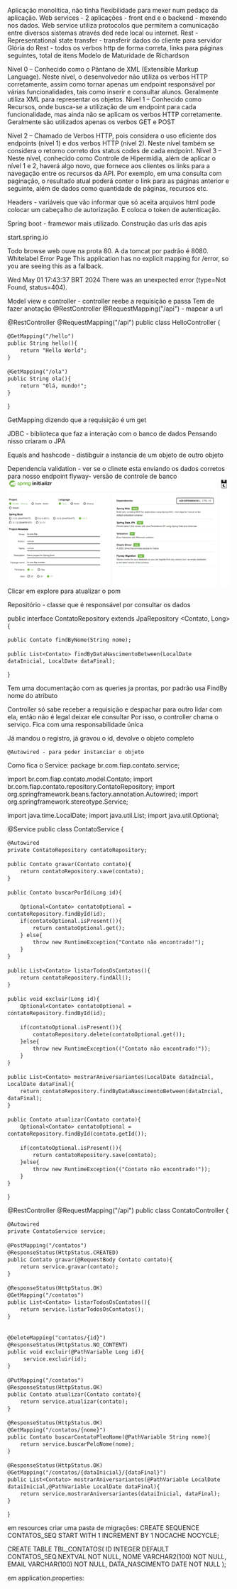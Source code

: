 Aplicação monolítica, não tinha flexibilidade para mexer num pedaço da aplicação.
Web services - 2 aplicações - front end e o backend - mexendo nos dados.
Web service utiliza protocolos que permitem a comunicação entre diversos sistemas através ded rede local ou internet.
Rest - Representational state transfer - transferir dados do cliente para servidor
Glória do Rest - todos os verbos http de forma correta, links para páginas seguintes, total de itens
Modelo de Maturidade de Richardson

Nível 0 – Conhecido como o Pântano de XML (Extensible Markup Language).
Neste nível, o desenvolvedor não utiliza os verbos HTTP corretamente, assim como
tornar apenas um endpoint responsável por várias funcionalidades, tais como inserir
e consultar alunos. Geralmente utiliza XML para representar os objetos.
Nível 1 – Conhecido como Recursos, onde busca-se a utilização de um
endpoint para cada funcionalidade, mas ainda não se aplicam os verbos HTTP
corretamente. Geralmente são utilizados apenas os verbos GET e POST

Nível 2 – Chamado de Verbos HTTP, pois considera o uso eficiente dos
endpoints (nível 1) e dos verbos HTTP (nível 2). Neste nível também se considera o
retorno correto dos status codes de cada endpoint.
Nível 3 – Neste nível, conhecido como Controle de Hipermídia, além de
aplicar o nível 1 e 2, haverá algo novo, que fornece aos clientes os links para a
navegação entre os recursos da API. Por exemplo, em uma consulta com paginação,
o resultado atual poderá conter o link para as páginas anterior e seguinte, além de
dados como quantidade de páginas, recursos etc.

Headers - variáveis que vão informar que só aceita arquivos html
pode colocar um cabeçalho de autorização. E coloca o token de autenticação.

Spring boot - framewor mais utilizado. Construção das urls das apis

start.spring.io

Todo browse web ouve na prota 80. A da tomcat por padrão é 8080.
Whitelabel Error Page
This application has no explicit mapping for /error, so you are seeing this as a fallback.

Wed May 01 17:43:37 BRT 2024
There was an unexpected error (type=Not Found, status=404).

Model view e controller - controller reebe a requisição e passa
Tem de fazer anotação @RestController
@RequestMapping("/api") - mapear a url 

@RestController
@RequestMapping("/api")
public class HelloController {

    @GetMapping("/hello")
    public String hello(){
        return "Hello World";
    }

    @GetMapping("/ola")
    public String ola(){
        return "Olá, mundo!";
    }
}


GetMapping dizendo que a requisição é um get

JDBC - biblioteca que faz a interação com o banco de dados
Pensando nisso criaram o JPA

Equals and hashcode - distibguir a instancia de um objeto de outro objeto

Dependencia validation - ver se o clinete esta enviando os dados corretos para nosso endpoint
flyway- versão de controle de banco
![spring](img/spring.png)
Clicar em explore para atualizar o pom

Repositório - classe que é responsável por consultar os dados

public interface ContatoRepository extends JpaRepository <Contato, Long>{
    
    public Contato findByNome(String nome);
    
    public List<Contato> findByDataNascimentoBetween(LocalDate dataInicial, LocalDate dataFinal);
}


Tem uma documentação com as queries ja prontas, por padrão usa FindBy nome do atributo

Controller só sabe receber a requisição e despachar para outro lidar com ela, então não é legal deixar ele consultar 
Por isso, o controller chama o serviço. 
Fica com uma responsabilidade única

Já mandou o registro, já gravou o id, devolve o objeto completo

    @Autowired - para poder instanciar o objeto 

Como fica o Service:
package br.com.fiap.contato.service;

import br.com.fiap.contato.model.Contato;
import br.com.fiap.contato.repository.ContatoRepository;
import org.springframework.beans.factory.annotation.Autowired;
import org.springframework.stereotype.Service;

import java.time.LocalDate;
import java.util.List;
import java.util.Optional;

@Service
public class ContatoService {

    @Autowired
    private ContatoRepository contatoRepository;

    public Contato gravar(Contato contato){
        return contatoRepository.save(contato);
    }

    public Contato buscarPorId(Long id){

        Optional<Contato> contatoOptional = contatoRepository.findById(id);
        if(contatoOptional.isPresent()){
            return contatoOptional.get();
        } else{
            throw new RuntimeException("Contato não encontrado!");
        }
    }

    public List<Contato> listarTodosOsContatos(){
        return contatoRepository.findAll();
    }

    public void excluir(Long id){
        Optional<Contato> contatoOptional = contatoRepository.findById(id);

        if(contatoOptional.isPresent()){
            contatoRepository.delete(contatoOptional.get());
        }else{
            throw new RuntimeException(("Contato não encontrado!"));
        }
    }

    public List<Contato> mostrarAniversariantes(LocalDate dataIncial, LocalDate dataFinal){
        return contatoRepository.findByDataNascimentoBetween(dataIncial, dataFinal);
    }

    public Contato atualizar(Contato contato){
        Optional<Contato> contatoOptional = contatoRepository.findById(contato.getId());

        if(contatoOptional.isPresent()){
            return contatoRepository.save(contato);
        }else{
            throw new RuntimeException(("Contato não encontrado!"));
        }
    }
}



@RestController
@RequestMapping("/api")
public class ContatoController {

    @Autowired
    private ContatoService service;

    @PostMapping("/contatos")
    @ResponseStatus(HttpStatus.CREATED)
    public Contato gravar(@RequestBody Contato contato){
        return service.gravar(contato);
    }

    @ResponseStatus(HttpStatus.OK)
    @GetMapping("/contatos")
    public List<Contato> listarTodosOsContatos(){
        return service.listarTodosOsContatos();
    }


    @DeleteMapping("contatos/{id}")
    @ResponseStatus(HttpStatus.NO_CONTENT)
    public void excluir(@PathVariable Long id){
         service.excluir(id);
    }

    @PutMapping("/contatos")
    @ResponseStatus(HttpStatus.OK)
    public Contato atualizar(Contato contato){
        return service.atualizar(contato);
    }

    @ResponseStatus(HttpStatus.OK)
    @GetMapping("/contatos/{nome}")
    public Contato buscarContatoPleoNome(@PathVariable String nome){
        return service.buscarPeloNome(nome);
    }

    @ResponseStatus(HttpStatus.OK)
    @GetMapping("/contatos/{dataInicial}/{dataFinal}")
    public List<Contato> mostrarAniversariantes(@PathVariable LocalDate dataiInicial,@PathVariable LocalDate dataFinal){
        return service.mostrarAniversariantes(dataiInicial, dataFinal);
    }

}

em resources criar uma pasta de migrações:
CREATE SEQUENCE CONTATOS_SEQ
    START WITH 1
    INCREMENT BY 1
    NOCACHE
    NOCYCLE;

CREATE TABLE TBL_CONTATOS(
    ID INTEGER DEFAULT CONTATOS_SEQ.NEXTVAL NOT NULL,
    NOME VARCHAR2(100) NOT NULL,
    EMAIL VARCHAR(100) NOT NULL,
    DATA_NASCIMENTO DATE NOT NULL
);

em application.properties:

